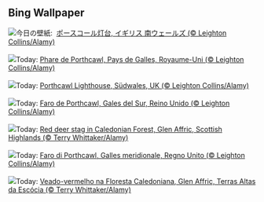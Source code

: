 ## Bing Wallpaper
![](https://www.bing.com/th?id=OHR.PorthcawlLighthouse_JA-JP3933854148_UHD.jpg&w=1000)今日の壁紙: &nbsp;[ポースコール灯台, イギリス 南ウェールズ (© Leighton Collins/Alamy)](https://www.bing.com/th?id=OHR.PorthcawlLighthouse_JA-JP3933854148_UHD.jpg)
<br><br/>
![](https://www.bing.com/th?id=OHR.PorthcawlLighthouse_FR-FR3687906997_UHD.jpg&w=1000)Today: [Phare de Porthcawl, Pays de Galles, Royaume-Uni (© Leighton Collins/Alamy)](https://www.bing.com/th?id=OHR.PorthcawlLighthouse_FR-FR3687906997_UHD.jpg)
<br><br/>
![](https://www.bing.com/th?id=OHR.PorthcawlLighthouse_DE-DE2845400826_UHD.jpg&w=1000)Today: [Porthcawl Lighthouse, Südwales, UK (© Leighton Collins/Alamy)](https://www.bing.com/th?id=OHR.PorthcawlLighthouse_DE-DE2845400826_UHD.jpg)
<br><br/>
![](https://www.bing.com/th?id=OHR.PorthcawlLighthouse_ES-ES1528982827_UHD.jpg&w=1000)Today: [Faro de Porthcawl, Gales del Sur, Reino Unido (© Leighton Collins/Alamy)](https://www.bing.com/th?id=OHR.PorthcawlLighthouse_ES-ES1528982827_UHD.jpg)
<br><br/>
![](https://www.bing.com/th?id=OHR.RedStag_EN-GB6258351570_UHD.jpg&w=1000)Today: [Red deer stag in Caledonian Forest, Glen Affric, Scottish Highlands (© Terry Whittaker/Alamy)](https://www.bing.com/th?id=OHR.RedStag_EN-GB6258351570_UHD.jpg)
<br><br/>
![](https://www.bing.com/th?id=OHR.PorthcawlLighthouse_IT-IT6522253839_UHD.jpg&w=1000)Today: [Faro di Porthcawl, Galles meridionale, Regno Unito (© Leighton Collins/Alamy)](https://www.bing.com/th?id=OHR.PorthcawlLighthouse_IT-IT6522253839_UHD.jpg)
<br><br/>
![](https://www.bing.com/th?id=OHR.RedStag_PT-BR8362159412_UHD.jpg&w=1000)Today: [Veado-vermelho na Floresta Caledoniana, Glen Affric, Terras Altas da Escócia (© Terry Whittaker/Alamy)](https://www.bing.com/th?id=OHR.RedStag_PT-BR8362159412_UHD.jpg)
<br><br/>
